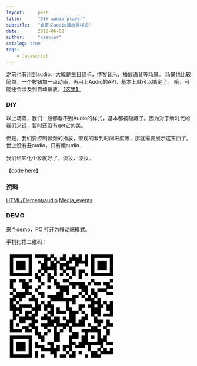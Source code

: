 ```yaml
---
layout:     post
title:      "DIY audio player"
subtitle:   "自定义audio播放器样式"
date:       2018-06-02
author:     "xzavier"
catalog: true
tags:
    - Javascript
---
```


之前也有用到audio，大概是生日贺卡，博客音乐，播放语音等场景。
场景也比较简单，一个按钮加一点动画，再用上Audio的API，基本上就可以搞定了。
哦，可能还会涉及到自动播放。[【这里】][1]

### DIY

以上场景，我们一般都看不到Audio的样式，基本都被隐藏了。因为对于新时代的我们来说，暂时还没有get它的美。

但是，我们要控制音频的播放，直观的看到时间进度等，那就需要展示这东西了。世上没有丑audio，只有懒audio.

我们给它化个妆就好了。淡妆，淡妆。

[【code here】][2]

### 资料
[HTML/Element/audio][3]
[Media_events][4]

### DEMO

[来个demo][5]，PC 打开为移动端模式。

手机扫描二维码：

![audio-player][6]


  [1]: /2017/04/18/audio-player/
  [2]: https://github.com/xiaohuazheng/audioplayer
  [3]: https://developer.mozilla.org/zh-CN/docs/Web/HTML/Element/audio
  [4]: https://developer.mozilla.org/en-US/docs/Web/Guide/Events/Media_events
  [5]: /demos/2018-06-02-audio-player-demo.html
  [6]: /img/qrCode/audio-player.png


